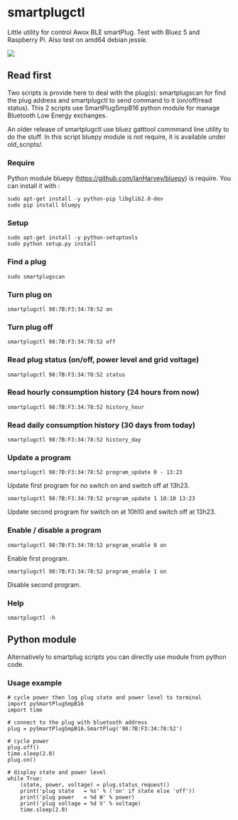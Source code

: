 # smartplugctl

Little utility for control Awox BLE smartPlug. Test with Bluez 5 and Raspberry
Pi. Also test on amd64 debian jessie.

![](img/rpi_smartplug.jpg)

## Read first

Two scripts is provide here to deal with the plug(s): smartplugscan for find 
the plug address and smartplugctl to send command to it (on/off/read status). 
This 2 scripts use SmartPlugSmpB16 python module for manage Bluetooth Low 
Energy exchanges.

An older release of smartplugctl use bluez gatttool commmand line utility to do 
the stuff. In this script bluepy module is not require, it is available under 
old_scripts/.

### Require

Python module bluepy (https://github.com/IanHarvey/bluepy) is require. You can 
install it with :

    sudo apt-get install -y python-pip libglib2.0-dev
    sudo pip install bluepy

### Setup

    sudo apt-get install -y python-setuptools
    sudo python setup.py install

### Find a plug

    sudo smartplugscan

### Turn plug on

    smartplugctl 98:7B:F3:34:78:52 on

### Turn plug off

    smartplugctl 98:7B:F3:34:78:52 off

### Read plug status (on/off, power level and grid voltage)

    smartplugctl 98:7B:F3:34:78:52 status

### Read hourly consumption history (24 hours from now)

    smartplugctl 98:7B:F3:34:78:52 history_hour

### Read daily consumption history (30 days from today)

    smartplugctl 98:7B:F3:34:78:52 history_day

### Update a program

    smartplugctl 98:7B:F3:34:78:52 program_update 0 - 13:23

Update first program for no switch on and switch off at 13h23.

    smartplugctl 98:7B:F3:34:78:52 program_update 1 10:10 13:23

Update second program for switch on at 10h10 and switch off at 13h23.

### Enable / disable a program

    smartplugctl 98:7B:F3:34:78:52 program_enable 0 on

Enable first program.

    smartplugctl 98:7B:F3:34:78:52 program_enable 1 on

Disable second program.

### Help

    smartplugctl -h

## Python module

Alternatively to smartplug scripts you can directly use module from python code.

### Usage example

    # cycle power then log plug state and power level to terminal
    import pySmartPlugSmpB16
    import time

    # connect to the plug with bluetooth address
    plug = pySmartPlugSmpB16.SmartPlug('98:7B:F3:34:78:52')

    # cycle power
    plug.off()
    time.sleep(2.0)
    plug.on()

    # display state and power level
    while True:
        (state, power, voltage) = plug.status_request()
        print('plug state   = %s' % ('on' if state else 'off'))
        print('plug power   = %d W' % power)
        print('plug voltage = %d V' % voltage)
        time.sleep(2.0)
